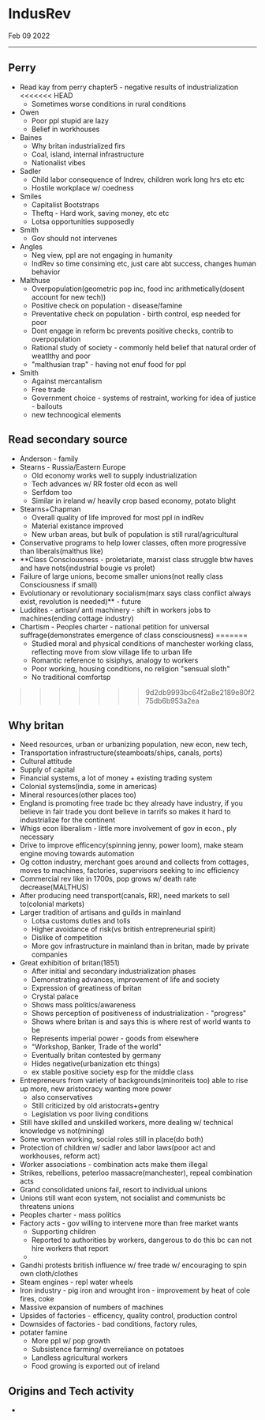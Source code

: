# IndusRev
Feb 09 2022
***
## Perry 
 - Read kay from perry chapter5 - negative results of industrialization
<<<<<<< HEAD
   - Sometimes worse conditions in rural conditions 
 - Owen
   - Poor ppl stupid are lazy 
   - Belief in workhouses 
 - Baines 
   - Why britan industrialized firs 
   - Coal, island, internal infrastructure
   - Nationalist vibes
 - Sadler
   - Child labor consequence of Indrev, children work long hrs etc etc 
   - Hostile workplace w/ coedness
 - Smiles
   - Capitalist Bootstraps
   - Theftq - Hard work, saving money, etc etc 
   - Lotsa opportunities supposedly
 - Smith 
   - Gov should not intervenes
 - Angles  
   - Neg view, ppl are not engaging in humanity 
   - IndRev so time consiming etc, just care abt success, changes human behavior
 - Malthuse
   - Overpopulation(geometric pop inc, food inc arithmetically(dosent account for new tech))
   - Positive check on population - disease/famine
   - Preventative check on population - birth control, esp needed for poor 
   - Dont engage in reform bc prevents positive checks, contrib to overpopulation
   - Rational study of society - commonly held belief that natural order of weatlthy and poor
   - "malthusian trap" - having not enuf food for ppl
 - Smith 
   - Against mercantalism
   - Free trade 
   - Government choice - systems of restraint, working for idea of justice - bailouts
   - new technoogical elements 

## Read secondary source
 - Anderson - family 
 - Stearns - Russia/Eastern Europe 
   - Old economy works well to supply industrialization
   - Tech advances w/ RR foster old econ as well
   - Serfdom too 
   - Similar in ireland w/ heavily crop based economy, potato blight 
 - Stearns+Chapman 
   - Overall quality of life improved for most ppl in indRev 
   - Material existance improved 
   - New urban areas, but bulk of population is still rural/agricultural
 - Conservative programs to help lower classes, often more progressive than liberals(malthus like)
 - **Class Consciousness - proletariate, marxist class struggle btw haves and have nots(industrial bougie vs prolet)
 - Failure of large unions, become smaller unions(not really class Consciousness if small)
 - Evolutionary or revolutionary socialism(marx says class conflict always exist, revolution is needed)** - future 
 - Luddites - artisan/ anti machinery - shift in workers jobs to machines(ending cottage industry)
 - Chartism - Peoples charter - national petition for universal suffrage(demonstrates emergence of class consciousness)
=======
   - Studied moral and physical conditions of manchester working class, reflecting move from slow village life to urban life
   - Romantic reference to sisiphys, analogy to workers 
   - Poor working, housing conditions, no religion "sensual sloth" 
   - No traditional comfortsp
>>>>>>> 9d2db9993bc64f2a8e2189e80f275db6b953a2ea

## Why britan 
 - Need resources, urban or urbanizing population, new econ, new tech, 
 - Transportation infrastructure(steamboats/ships, canals, ports)
 - Cultural attitude 
 - Supply of capital 
 - Financial systems, a lot of money + existing trading system 
 - Colonial systems(india, some in americas)
 - Mineral resources(other places too)
 - England is promoting free trade bc they already have industry, if you believe in fair trade you dont believe in tarrifs so makes it hard to industrialize for the continent 
 - Whigs econ liberalism - little more involvement of gov in econ., ply necessary 
 - Drive to improve efficency(spinning jenny, power loom), make steam engine moving towards automation 
 - Og cotton industry, merchant goes around and collects from cottages, moves to machines, factories, supervisors seeking to inc efficiency
 - Commercial rev like in 1700s, pop grows w/ death rate decrease(MALTHUS)
 - After producing need transport(canals, RR), need markets to sell to(colonial markets)
 - Larger tradition of artisans and guilds in mainland 
   - Lotsa customs duties and tolls
   - Higher avoidance of risk(vs british entrepreneurial spirit) 
   - Dislike of competition 
   - More gov infrastructure in mainland than in britan, made by private companies
 - Great exhibition of britan(1851)
   - After initial and secondary industrialization phases 
   - Demonstrating advances, improvement of life and society 
   - Expression of greatiness of britan 
   - Crystal palace 
   - Shows mass politics/awareness
   - Shows perception of positiveness of industrialization - "progress"
   - Shows where britan is and says this is where rest of world wants to be 
   - Represents imperial power - goods from elsewhere 
   - "Workshop, Banker, Trade of the world"
   - Eventually britan contested by germany
   - Hides negative(urbanization etc things)
   - ex stable positive society esp for the middle class
 - Entrepreneurs from variety of backgrounds(minoriteis too) able to rise up more, new aristocracy wanting more power
     - also conservatives
     - Still criticized by old aristocrats+gentry 
     - Legislation vs poor living conditions 
 - Still have skilled and unskilled workers, more dealing w/ technical knowledge vs not(mining)
 - Some women working, social roles still in place(do both)
 - Protection of children w/ sadler and labor laws(poor act and workhouses, reform act)
 - Worker associations - combination acts make them illegal
 - Strikes, rebellions, peterloo massacre(manchester), repeal combination acts 
 - Grand consolidated unions fail, resort to individual unions 
 - Unions still want econ system, not socialist and communists bc threatens unions 
 - Peoples charter - mass politics 
 - Factory acts - gov willing to intervene more than free market wants 
   - Supporting children 
   - Reported to authorities by workers, dangerous to do this bc can not hire workers that report 
   - 
 - Gandhi protests british influence w/ free trade w/ encouraging to spin own cloth/clothes 
 - Steam engines - repl water wheels
 - Iron industry - pig iron and wrought iron - improvement by heat of cole fires, coke 
 - Massive expansion of numbers of machines 
 - Upsides of factories - efficency, quality control, production control 
 - Downsides of factories - bad conditions, factory rules, 
 - potater famine 
   - More ppl w/ pop growth
   - Subsistence farming/ overreliance on potatoes 
   - Landless agricultural workers 
   - Food growing is exported out of ireland 
## Origins and Tech activity 
 - 